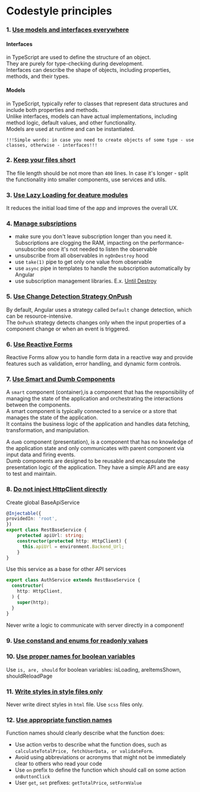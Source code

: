 # Codestyle principles


### 1. [Use models and interfaces everywhere](#style-1)
#### Interfaces
in TypeScript are used to define the structure of an object.\
They are purely for type-checking during development. \
Interfaces can describe the shape of objects, including properties, methods, and their types.

#### Models
in TypeScript, typically refer to classes that represent data structures and include both properties and methods.\
Unlike interfaces, models can have actual implementations, including method logic, default values, and other functionality.\
Models are used at runtime and can be instantiated.

```!!!Simple words: in case you need to create objects of some type - use classes, otherwise - interfaces!!!```

### 2. [Keep your files short](#style-1)
The file length should be not more than `400` lines.
In case it's longer - split the functionality into smaller components, use services and utils.


### 3. [Use Lazy Loading for deature modules](#style-1)
It reduces the initial load time of the app and improves the overall UX.

### 4. [Manage subsriptions](#style-1)
- make sure you don't leave subscription longer than you need it. Subscriptions are clogging the RAM, impacting on the performance- unsubscribe once it's not needed to listen the observable
- unsubscribe from all observables in `ngOnDestroy` hood
- use `take(1)` pipe to get only one value from observable
- use `async` pipe in templates to handle the subscription automatically by Angular
- use subscription management libraries. E.x. [Until Destroy](https://www.npmjs.com/package/@ngneat/until-destroy)


### 5. [Use Change Detection Strategy OnPush](#style-1)
By default, Angular uses a strategy called `Default` change detection, which can be resource-intensive.\
The `OnPush` strategy detects changes only when the input properties of a component change or when an event is triggered.

### 6. [Use Reactive Forms](#style-1)
Reactive Forms allow you to handle form data in a reactive way and provide features such as validation, error handling, and dynamic form controls.


### 7. [Use Smart and Dumb Components](#style-1)
A `smart` component (container),is a component that has the responsibility of managing the state of the application and orchestrating the interactions between the components.\
A smart component is typically connected to a service or a store that manages the state of the application.\
It contains the business logic of the application and handles data fetching, transformation, and manipulation.

A `dumb` component (presentation), is a component that has no knowledge of the application state and only communicates with parent component via input data and firing events. \
Dumb components are designed to be reusable and encapsulate the presentation logic of the application. They have a simple API and are easy to test and maintain.


### 8. [Do not inject HttpClient directly](#style-1)
Create global BaseApiService

```typescript
@Injectable({
providedIn: 'root',
})
export class RestBaseService {
    protected apiUrl: string;
    constructor(protected http: HttpClient) {
      this.apiUrl = environment.Backend_Url;
    }
}
```
Use this service as a base for other API services

```typescript
export class AuthService extends RestBaseService {
  constructor(
    http: HttpClient,
  ) {
    super(http);
  }
}
```

Never write a logic to communicate with server directly in a component! 

### 9. [Use constand and enums for readonly values](#style-1)

### 10. [Use proper names for boolean variables](#style-1)
Use `is, are, should` for boolean variables: isLoading, areItemsShown, shouldReloadPage


### 11. [Write styles in style files only](#style-1)
Never write direct styles in `html` file. Use `scss` files only.

### 12. [Use appropriate function names](#style-1)
Function names should clearly describe what the function does:
- Use action verbs to describe what the function does, such as `calculateTotalPrice, fetchUserData, or validateForm`.
- Avoid using abbreviations or acronyms that might not be immediately clear to others who read your code
- Use `on` prefix to define the function which should call on some action `onButtonClick`
- User `get`, `set` prefixes: `getTotalPrice`, `setFormValue`
